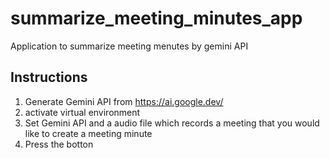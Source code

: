 # summarize_meeting_minutes_app
Application to summarize meeting menutes by gemini API

## Instructions
1. Generate Gemini API from https://ai.google.dev/
2. activate virtual environment
3. Set Gemini API and a audio file which records a meeting that you would like to create a meeting minute
4. Press the botton
